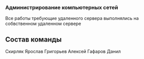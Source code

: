 ### Администрирование компьютерных сетей
Все работы требующие удаленного сервера выполнялись на собвственном удаленном сервере

## Состав команды
Скирляк Ярослав
Григорьев Алексей
Гафаров Данил
